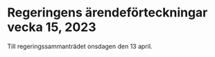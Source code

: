 # Regeringens ärendeförteckningar vecka 15, 2023

Till regeringssammanträdet onsdagen den 13 april.
